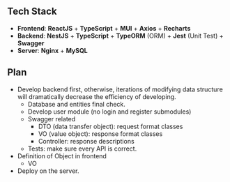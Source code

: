## Tech Stack

* **Frontend**: **ReactJS** + **TypeScript** + **MUI** + **Axios** + **Recharts**
* **Backend**: **NestJS** + **TypeScript** + **TypeORM** (ORM) + **Jest** (Unit Test) + **Swagger**
* **Server**: **Nginx** + **MySQL**

## Plan

* Develop backend first, otherwise, iterations of modifying data structure will dramatically decrease the efficiency of developing.
  * Database and entities final check.
  * Develop user module (no login and register submodules)
  * Swagger related
    * DTO (data transfer object): request format classes
    * VO (value object): response format classes
    * Controller: response descriptions
  * Tests: make sure every API is correct.
* Definition of Object in frontend
  * VO
* Deploy on the server.

